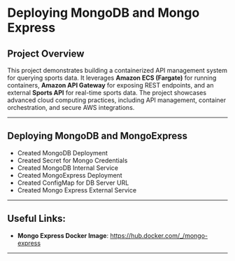 # Deploying MongoDB and Mongo Express

## **Project Overview**
This project demonstrates building a containerized API management system for querying sports data. It leverages **Amazon ECS (Fargate)** for running containers, **Amazon API Gateway** for exposing REST endpoints, and an external **Sports API** for real-time sports data. The project showcases advanced cloud computing practices, including API management, container orchestration, and secure AWS integrations.

---

## **Deploying MongoDB and MongoExpress**
- Created MongoDB Deployment
- Created Secret for Mongo Credentials
- Created MongoDB Internal Service
- Created MongoExpress Deployment
- Created ConfigMap for DB Server URL
- Created Mongo Express External Service
 
---

## **Useful Links:**
- **Mongo Express Docker Image**:  https://hub.docker.com/_/mongo-express

---
